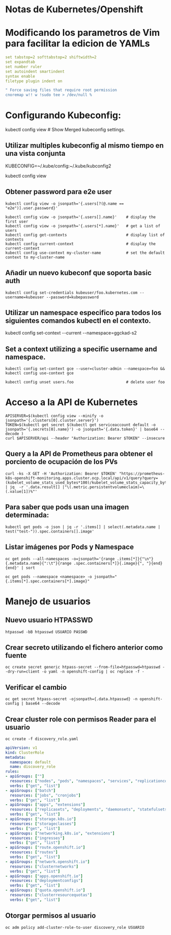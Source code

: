 # Notas de Kubernetes/Openshift

# Modificando los parametros de Vim para facilitar la edicion de YAMLs

```yaml
set tabstop=2 softtabstop=2 shiftwidth=2
set expandtab
set number ruler
set autoindent smartindent
syntax enable
filetype plugin indent on

" Force saving files that require root permission 
cnoremap w!! w !sudo tee > /dev/null %
```

# Configurando Kubeconfig:

kubectl config view # Show Merged kubeconfig settings.

## Utilizar multiples kubeconfig al mismo tiempo en una vista conjunta
KUBECONFIG=~/.kube/config:~/.kube/kubconfig2 

kubectl config view

## Obtener password para e2e user
```shell
kubectl config view -o jsonpath='{.users[?(@.name == "e2e")].user.password}'

kubectl config view -o jsonpath='{.users[].name}'    # display the first user
kubectl config view -o jsonpath='{.users[*].name}'   # get a list of users
kubectl config get-contexts                          # display list of contexts 
kubectl config current-context                       # display the current-context
kubectl config use-context my-cluster-name           # set the default context to my-cluster-name
```
## Añadir un nuevo kubeconf que soporta basic auth
```shell
kubectl config set-credentials kubeuser/foo.kubernetes.com --username=kubeuser --password=kubepassword
```
## Utilizar un namespace especifico para todos los siguientes comandos kubectl en el contexto.
kubectl config set-context --current --namespace=ggckad-s2

## Set a context utilizing a specific username and namespace.
```shell
kubectl config set-context gce --user=cluster-admin --namespace=foo && kubectl config use-context gce
 
kubectl config unset users.foo                       # delete user foo
```
# Acceso a la API de Kubernetes
```shell
APISERVER=$(kubectl config view --minify -o jsonpath='{.clusters[0].cluster.server}')
TOKEN=$(kubectl get secret $(kubectl get serviceaccount default -o jsonpath='{.secrets[0].name}') -o jsonpath='{.data.token}' | base64 --decode )
curl $APISERVER/api --header "Authorization: Bearer $TOKEN" --insecure
```

## Query a la API de Prometheus para obtener el porciento de ocupación de los PVs
```shell
curl -ks -X GET -H 'Authorization: Bearer $TOKEN' "https://prometheus-k8s-openshift-monitoring.apps.cluster.ocp.local/api/v1/query?query=(kubelet_volume_stats_used_bytes*100)/kubelet_volume_stats_capacity_bytes" | jq  -r '.data.result[] |"\(.metric.persistentvolumeclaim)=\(.value[1])%"'
```

## Para saber que pods usan una imagen determinada:
```shell
kubectl get pods -o json | jq -r '.items[] | select(.metadata.name | test("test-")).spec.containers[].image'
```

## Listar imágenes por Pods y Namespace
```shell
oc get pods --all-namespaces -o=jsonpath='{range .items[*]}{"\n"}{.metadata.name}{":\t"}{range .spec.containers[*]}{.image}{", "}{end}{end}' | sort

oc get pods --namespace <namespace> -o jsonpath="{.items[*].spec.containers[*].image}"
```
# Manejo de usuarios

## Nuevo usuario HTPASSWD
```shell
htpasswd -bB htpasswd USUARIO PASSWD
```

## Crear secreto utilizando el fichero anterior como fuente
```shell
oc create secret generic htpass-secret --from-file=htpasswd=htpasswd --dry-run=client -o yaml -n openshift-config | oc replace -f -
```

## Verificar el cambio
```shell
oc get secret htpass-secret -ojsonpath={.data.htpasswd} -n openshift-config | base64 --decode
```

## Crear cluster role con permisos Reader para el usuario 
```shell
oc create -f discovery_role.yaml
```

```yaml
apiVersion: v1
kind: ClusterRole
metadata:
  namespace: default
  name: discovery_role
rules:
- apiGroups: [""]
  resources: ["nodes", "pods", "namespaces", "services", "replicationcontrollers", "persistentvolumes", "persistentvolumeclaims", "resourcequotas", "configmaps", "serviceaccounts"]
  verbs: ["get", "list"]
- apiGroups: ["batch"]
  resources: ["jobs", "cronjobs"]
  verbs: ["get", "list"]
- apiGroups: ["apps", "extensions"]
  resources: ["replicasets", "deployments", "daemonsets", "statefulsets"]
  verbs: ["get", "list"]
- apiGroups: ["storage.k8s.io"]
  resources: ["storageclasses"]
  verbs: ["get", "list"]
- apiGroups: ["networking.k8s.io", "extensions"]
  resources: ["ingresses"]
  verbs: ["get", "list"]
- apiGroups: ["route.openshift.io"]
  resources: ["routes"]
  verbs: ["get", "list"]
- apiGroups: ["network.openshift.io"]
  resources: ["clusternetworks"]
  verbs: ["get", "list"]
- apiGroups: ["apps.openshift.io"]
  resources: ["deploymentconfigs"]
  verbs: ["get", "list"]
- apiGroups: ["quota.openshift.io"]
  resources: ["clusterresourcequotas"]
  verbs: ["get", "list"]
```

## Otorgar permisos al usuario
```shell
oc adm policy add-cluster-role-to-user discovery_role USUARIO
```
